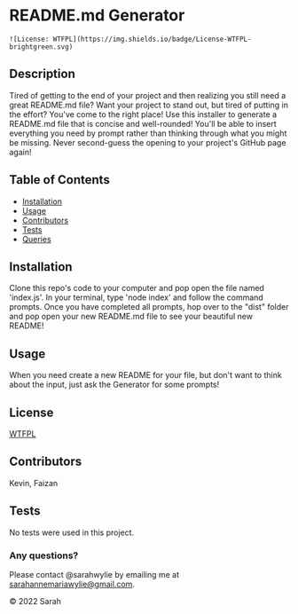 
  # README.md Generator
    ![License: WTFPL](https://img.shields.io/badge/License-WTFPL-brightgreen.svg)
  
  ## Description
  Tired of getting to the end of your project and then realizing you still need a great README.md file? Want your project to stand out, but tired of putting in the effort? You've come to the right place! Use this installer to generate a README.md file that is concise and well-rounded! You'll be able to insert everything you need by prompt rather than thinking through what you might be missing. Never second-guess the opening to your project's GitHub page again!

  ## Table of Contents
  * [Installation](#installation)
  * [Usage](#usage)
  * [Contributors](#contributors)
  * [Tests](#tests)
  * [Queries](#any-questions)

  ## Installation
  Clone this repo's code to your computer and pop open the file named 'index.js'. In your terminal, type 'node index' and follow the command prompts. Once you have completed all prompts, hop over to the "dist" folder and pop open your new README.md file to see your beautiful new README!

  ## Usage
  When you need create a new README for your file, but don't want to think about the input, just ask the Generator for some prompts!


## License
[WTFPL](http://www.wtfpl.net/about/)
    

  ## Contributors
  Kevin, Faizan

  ## Tests
  No tests were used in this project.

  ### Any questions? 
  Please contact @sarahwylie by emailing me at sarahannemariawylie@gmail.com.


  © 2022 Sarah
